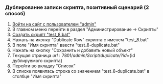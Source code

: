 ### Дублирование записи скрипта, позитивный сценарий (2 способ)

1. [Войти на сайт с пользователем "admin"](../../../../0.%20Шаги/1.%20Войти%20на%20сайт%20с%20пользователем%20username.md)
1. В главном меню перейти в раздел "Администрирование -> Скрипты"
1. [Создать скрипт "test_8.bat"](../../../../0.%20Шаги/2.%20Создать%20скрипт%20с%20именем%20test_name.md)
1. Нажать на иконку "Dublicate Row" скрипта с именем "test_8.bat"
1. В поле "Имя скрипта" ввести "test_8-duplicate.bat"
1. Нажать на кнопку "Сохранить и добавить новый объект"
1. Текущая страница ${url}:7801/admin/Script/duplicate/?id=${id дублируемого скрипта}
1. Перейти во вкладку "Список"
1. В списке появилась строка со значением "test_8-duplicate.bat" в столбце "Имя скрипта"
